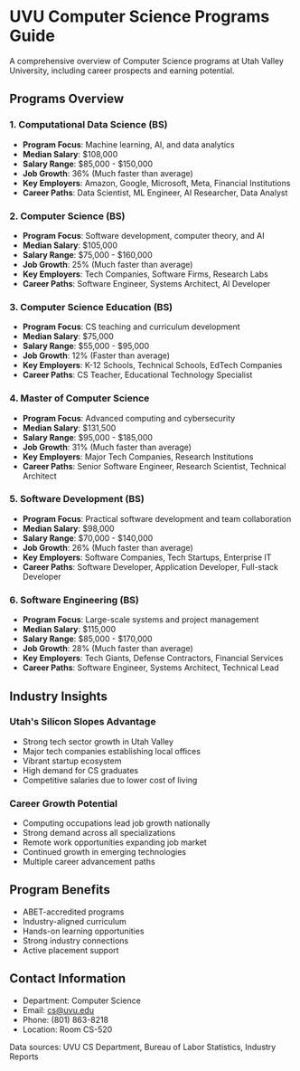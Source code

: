 # UVU Computer Science Programs Guide

A comprehensive overview of Computer Science programs at Utah Valley University, including career prospects and earning potential.

## Programs Overview

### 1. Computational Data Science (BS)
- **Program Focus**: Machine learning, AI, and data analytics
- **Median Salary**: $108,000
- **Salary Range**: $85,000 - $150,000
- **Job Growth**: 36% (Much faster than average)
- **Key Employers**: Amazon, Google, Microsoft, Meta, Financial Institutions
- **Career Paths**: Data Scientist, ML Engineer, AI Researcher, Data Analyst

### 2. Computer Science (BS)
- **Program Focus**: Software development, computer theory, and AI
- **Median Salary**: $105,000
- **Salary Range**: $75,000 - $160,000
- **Job Growth**: 25% (Much faster than average)
- **Key Employers**: Tech Companies, Software Firms, Research Labs
- **Career Paths**: Software Engineer, Systems Architect, AI Developer

### 3. Computer Science Education (BS)
- **Program Focus**: CS teaching and curriculum development
- **Median Salary**: $75,000
- **Salary Range**: $55,000 - $95,000
- **Job Growth**: 12% (Faster than average)
- **Key Employers**: K-12 Schools, Technical Schools, EdTech Companies
- **Career Paths**: CS Teacher, Educational Technology Specialist

### 4. Master of Computer Science
- **Program Focus**: Advanced computing and cybersecurity
- **Median Salary**: $131,500
- **Salary Range**: $95,000 - $185,000
- **Job Growth**: 31% (Much faster than average)
- **Key Employers**: Major Tech Companies, Research Institutions
- **Career Paths**: Senior Software Engineer, Research Scientist, Technical Architect

### 5. Software Development (BS)
- **Program Focus**: Practical software development and team collaboration
- **Median Salary**: $98,000
- **Salary Range**: $70,000 - $140,000
- **Job Growth**: 26% (Much faster than average)
- **Key Employers**: Software Companies, Tech Startups, Enterprise IT
- **Career Paths**: Software Developer, Application Developer, Full-stack Developer

### 6. Software Engineering (BS)
- **Program Focus**: Large-scale systems and project management
- **Median Salary**: $115,000
- **Salary Range**: $85,000 - $170,000
- **Job Growth**: 28% (Much faster than average)
- **Key Employers**: Tech Giants, Defense Contractors, Financial Services
- **Career Paths**: Software Engineer, Systems Architect, Technical Lead

## Industry Insights

### Utah's Silicon Slopes Advantage
- Strong tech sector growth in Utah Valley
- Major tech companies establishing local offices
- Vibrant startup ecosystem
- High demand for CS graduates
- Competitive salaries due to lower cost of living

### Career Growth Potential
- Computing occupations lead job growth nationally
- Strong demand across all specializations
- Remote work opportunities expanding job market
- Continued growth in emerging technologies
- Multiple career advancement paths

## Program Benefits
- ABET-accredited programs
- Industry-aligned curriculum
- Hands-on learning opportunities
- Strong industry connections
- Active placement support

## Contact Information
- Department: Computer Science
- Email: [cs@uvu.edu](mailto:cs@uvu.edu)
- Phone: (801) 863-8218
- Location: Room CS-520

Data sources: UVU CS Department, Bureau of Labor Statistics, Industry Reports
